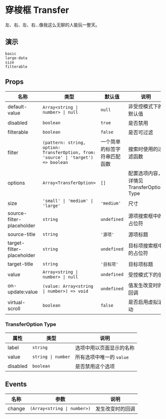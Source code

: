# 穿梭框 Transfer

<!--single-column-->

左、右、左、右...像我这么无聊的人能玩一整天。

## 演示

```demo
basic
large-data
size
filterable
```

## Props

| 名称 | 类型 | 默认值 | 说明 |
| --- | --- | --- | --- |
| default-value | `Array<string \| number> \| null` | `null` | 非受控模式下的默认值 |
| disabled | `boolean` | `true` | 是否禁用 |
| filterable | `boolean` | `false` | 是否可过滤 |
| filter | `(pattern: string, option: TransferOption, from: 'source' \| 'target') => boolean` | 一个简单的标签字符串匹配函数 | 搜索时使用的过滤函数 |
| options | `Array<TransferOption>` | `[]` | 配置选项内容，详情见 TransferOption Type |
| size | `'small' \| 'medium' \| 'large'` | `'medium'` | 尺寸 |
| source-filter-placeholder | `string` | `undefined` | 源项搜索框中的占位符 |
| source-title | `string` | `'源项'` | 源项标题 |
| target-filter-placeholder | `string` | `undefined` | 目标项搜索框中的占位符 |
| target-title | `string` | `'目标项'` | 目标项标题 |
| value | `Array<string \| number> \| null` | `undefined` | 受控模式下的值 |
| on-update:value | `(value: Array<string \| number>) => void` | `undefined` | 值发生改变时的回调 |
| virtual-scroll | `boolean` | `false` | 是否启用虚拟滚动 |

### TransferOption Type

| 属性     | 类型               | 说明                     |
| -------- | ------------------ | ------------------------ |
| label    | `string`           | 选项中用以页面显示的名称 |
| value    | `string \| number` | 所有选项中唯一的 `value` |
| disabled | `boolean`          | 是否禁用这个选项         |

## Events

| 名称   | 参数                        | 说明             |
| ------ | --------------------------- | ---------------- |
| change | `(Array<string \| number>)` | 发生改变时的回调 |

<!-- ## 备注
当听到同事和我说他要往里面放上千条数据的时候，我是很蛋疼的。贫瘠的想象让我实在难想出为啥非得用这个东西装这么多数据。但是必须承认，大多数情况下还是我考虑得不太周全。

几个月之前，我给它弄了个好玩的动画，但是它会触发大量 DOM 的回流。那个时候我根本没考虑还会有人往这里怼这么多数据。虽然我的原则是绝不对样式妥协，但是还是很难跨过浏览器和硬件的限制。这感觉都成了个哲学问题，造一辆车和劳斯莱斯一样舒适，还要和法拉利(或者保时捷、其他什么的)一样快几乎不太可能。

（不要说宾利欧陆GT，我觉得那个车长得不太行，它出局了）

样式不能妥协，但问题还得解决，所以最后决定搞个加速开关处理大量数据，想快也可以，不放动画就完了。 -->
